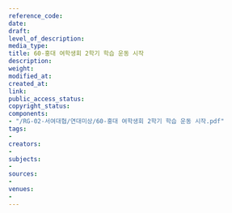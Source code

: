 ```yaml
---
reference_code: 
date: 
draft: 
level_of_description: 
media_type: 
title: 60-홍대 여학생회 2학기 학습 운동 시작
description: 
weight: 
modified_at: 
created_at: 
link: 
public_access_status: 
copyright_status: 
components:
- "/RG-02-서여대협/연대미상/60-홍대 여학생회 2학기 학습 운동 시작.pdf"
tags:
- 
creators:
- 
subjects:
- 
sources:
- 
venues:
- 
---
```

